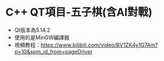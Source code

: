 # C++ QT項目-五子棋(含AI對戰)

- Qt版本為5.14.2
- 使用的是MinGW編譯器
- 視頻教程：https://www.bilibili.com/video/BV1ZK4y1G7Am?p=10&spm_id_from=pageDriver
